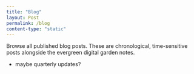 ```yaml
---
title: "Blog"
layout: Post
permalink: /blog
content-type: "static"
---
```


Browse all published blog posts. These are chronological, time-sensitive posts alongside the evergreen digital garden notes. 
- maybe quarterly updates? 